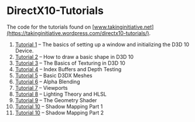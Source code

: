 # DirectX10-Tutorials

The code for the tutorials found on [www.takinginitiative.net](https://takinginitiative.wordpress.com/directx10-tutorials/).

1. [Tutorial 1](https://takinginitiative.wordpress.com/2008/08/31/directx10-tutorial-1-setting-up-the-d3d10-device/) – The basics of setting up a window and initializing the D3D 10 Device.
2. [Tutorial 2](https://takinginitiative.wordpress.com/2008/09/02/directx10-tutorial-2-basic-primitive-rendering/) – How to draw a basic shape in D3D 10
3. [Tutorial 3](https://takinginitiative.wordpress.com/2008/11/29/directx-10-tutorial-3-textures/) – The Basics of Texturing in D3D 10
4. [Tutorial 4](https://takinginitiative.wordpress.com/2009/02/23/directx-10-tutorial-4-indexed-buffers-and-depth-testing/) – Index Buffers and Depth Testing
5. [Tutorial 5](https://takinginitiative.wordpress.com/2009/02/24/directx-10-tutorial-5-basic-meshes/) – Basic D3DX Meshes
6. [Tutorial 6](https://takinginitiative.wordpress.com/2010/04/09/directx-10-tutorial-6-transparency-and-alpha-blending/) – Alpha Blending
7. [Tutorial 7](https://takinginitiative.wordpress.com/2010/07/30/directx-10-tutorial-7-viewports/) – Viewports
8. [Tutorial 8](https://takinginitiative.wordpress.com/2010/08/30/directx-10-tutorial-8-lighting-theory-and-hlsl/) – Lighting Theory and HLSL
9. [Tutorial 9](https://takinginitiative.wordpress.com/2011/01/12/directx10-tutorial-9-the-geometry-shader/) – The Geometry Shader
10. [Tutorial 10](https://takinginitiative.wordpress.com/2011/05/15/directx10-tutorial-10-shadow-mapping/) – Shadow Mapping Part 1
11. [Tutorial 10](https://takinginitiative.wordpress.com/2011/05/25/directx10-tutorial-10-shadow-mapping-part-2/) – Shadow Mapping Part 2
